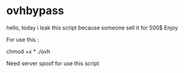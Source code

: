 # ovhbypass
hello,
today i leak this script because someone sell it for 500$
Enjoy

For use this : 

chmod +x *
./ovh 

Need server spoof for use this script
